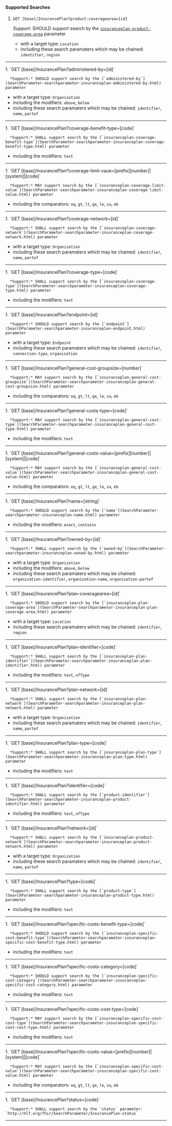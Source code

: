 #### Supported Searches

1. `GET [base]/InsurancePlan?product-coveragearea=[id]`

      *Support:* SHOULD support search by the [`insuranceplan-product-coverage-area`](SearchParameter-searchparameter-insuranceplan-product-coverage-area.html) parameter 
   - with a target type:  `Location`   
   - including these search paramaters which may be chained:  `identifier`, `region` 
<hr />
1. `GET [base]/InsurancePlan?administered-by=[id]`

      *Support:* SHOULD support search by the [`administered-by`](SearchParameter-searchparameter-insuranceplan-administered-by.html) parameter 
   - with a target type:  `Organization` 
   - including the modifiers:  `above`, `below`  
   - including these search paramaters which may be chained:  `identifier`, `name`, `partof` 
<hr />
1. `GET [base]/InsurancePlan?coverage-benefit-type=[code]`

      *Support:* SHALL support search by the [`insuranceplan-coverage-benefit-type`](SearchParameter-searchparameter-insuranceplan-coverage-benefit-type.html) parameter  
   - including the modifiers:  `text`   
<hr />
1. `GET [base]/InsurancePlan?coverage-limit-vaue=[prefix][number]|[system]|[code]`

      *Support:* MAY support search by the [`insuranceplan-coverage-limit-value`](SearchParameter-searchparameter-insuranceplan-coverage-limit-value.html) parameter   
   - including the comparators:  `eq`, `gt`, `lt`, `ge`, `le`, `sa`, `eb`  
<hr />
1. `GET [base]/InsurancePlan?coverage-network=[id]`

      *Support:* SHALL support search by the [`insuranceplan-coverage-network`](SearchParameter-searchparameter-insuranceplan-coverage-network.html) parameter 
   - with a target type:  `Organization`   
   - including these search paramaters which may be chained:  `identifier`, `name`, `partof` 
<hr />
1. `GET [base]/InsurancePlan?coverage-type=[code]`

      *Support:* SHALL support search by the [`insuranceplan-coverage-type`](SearchParameter-searchparameter-insuranceplan-coverage-type.html) parameter  
   - including the modifiers:  `text`   
<hr />
1. `GET [base]/InsurancePlan?endpoint=[id]`

      *Support:* SHOULD support search by the [`endpoint`](SearchParameter-searchparameter-insuranceplan-endpoint.html) parameter 
   - with a target type:  `Endpoint`   
   - including these search paramaters which may be chained:  `identifier`, `connection-type`, `organization` 
<hr />
1. `GET [base]/InsurancePlan?general-cost-groupsize=[number]`

      *Support:* MAY support search by the [`insuranceplan-general-cost-groupsize`](SearchParameter-searchparameter-insuranceplan-general-cost-groupsize.html) parameter   
   - including the comparators:  `eq`, `gt`, `lt`, `ge`, `le`, `sa`, `eb`  
<hr />
1. `GET [base]/InsurancePlan?general-costs-type=[code]`

      *Support:* MAY support search by the [`insuranceplan-general-cost-type`](SearchParameter-searchparameter-insuranceplan-general-cost-type.html) parameter  
   - including the modifiers:  `text`   
<hr />
1. `GET [base]/InsurancePlan?general-costs-value=[prefix][number]|[system]|[code]`

      *Support:* MAY support search by the [`insuranceplan-general-cost-value`](SearchParameter-searchparameter-insuranceplan-general-cost-value.html) parameter   
   - including the comparators:  `eq`, `gt`, `lt`, `ge`, `le`, `sa`, `eb`  
<hr />
1. `GET [base]/InsurancePlan?name=[string]`

      *Support:* SHOULD support search by the [`name`](SearchParameter-searchparameter-insuranceplan-name.html) parameter  
   - including the modifiers:  `exact`, `contains`   
<hr />
1. `GET [base]/InsurancePlan?owned-by=[id]`

      *Support:* SHALL support search by the [`owned-by`](SearchParameter-searchparameter-insuranceplan-owned-by.html) parameter 
   - with a target type:  `Organization` 
   - including the modifiers:  `above`, `below`  
   - including these search paramaters which may be chained:  `organization-identifier`, `organization-name`, `organization-partof` 
<hr />
1. `GET [base]/InsurancePlan?plan-coveragearea=[id]`

      *Support:* SHOULD support search by the [`insuranceplan-plan-coverage-area`](SearchParameter-searchparameter-insuranceplan-plan-coverage-area.html) parameter 
   - with a target type:  `Location`   
   - including these search paramaters which may be chained:  `identifier`, `region` 
<hr />
1. `GET [base]/InsurancePlan?plan-identifier=[code]`

      *Support:* SHALL support search by the [`insuranceplan-plan-identifier`](SearchParameter-searchparameter-insuranceplan-plan-identifier.html) parameter  
   - including the modifiers:  `text`, `ofType`   
<hr />
1. `GET [base]/InsurancePlan?plan-network=[id]`

      *Support:* SHALL support search by the [`insuranceplan-plan-network`](SearchParameter-searchparameter-insuranceplan-plan-network.html) parameter 
   - with a target type:  `Organization`   
   - including these search paramaters which may be chained:  `identifier`, `name`, `partof` 
<hr />
1. `GET [base]/InsurancePlan?plan-type=[code]`

      *Support:* SHALL support search by the [`insuranceplan-plan-type`](SearchParameter-searchparameter-insuranceplan-plan-type.html) parameter  
   - including the modifiers:  `text`   
<hr />
1. `GET [base]/InsurancePlan?identifier=[code]`

      *Support:* SHALL support search by the [`product-identifier`](SearchParameter-searchparameter-insuranceplan-product-identifier.html) parameter  
   - including the modifiers:  `text`, `ofType`   
<hr />
1. `GET [base]/InsurancePlan?network=[id]`

      *Support:* SHALL support search by the [`insuranceplan-product-network`](SearchParameter-searchparameter-insuranceplan-product-network.html) parameter 
   - with a target type:  `Organization`   
   - including these search paramaters which may be chained:  `identifier`, `name`, `partof` 
<hr />
1. `GET [base]/InsurancePlan?type=[code]`

      *Support:* SHALL support search by the [`product-type`](SearchParameter-searchparameter-insuranceplan-product-type.html) parameter  
   - including the modifiers:  `text`   
<hr />
1. `GET [base]/InsurancePlan?specific-costs-benefit-type=[code]`

      *Support:* SHOULD support search by the [`insuranceplan-specific-cost-benefit-type`](SearchParameter-searchparameter-insuranceplan-specific-cost-benefit-type.html) parameter  
   - including the modifiers:  `text`   
<hr />
1. `GET [base]/InsurancePlan?specific-costs-category=[code]`

      *Support:* SHOULD support search by the [`insuranceplan-specific-cost-category`](SearchParameter-searchparameter-insuranceplan-specific-cost-category.html) parameter  
   - including the modifiers:  `text`   
<hr />
1. `GET [base]/InsurancePlan?specific-costs-cost-type=[code]`

      *Support:* MAY support search by the [`insuranceplan-specific-cost-cost-type`](SearchParameter-searchparameter-insuranceplan-specific-cost-cost-type.html) parameter  
   - including the modifiers:  `text`   
<hr />
1. `GET [base]/InsurancePlan?specific-costs-value=[prefix][number]|[system]|[code]`

      *Support:* MAY support search by the [`insuranceplan-specific-cost-value`](SearchParameter-searchparameter-insuranceplan-specific-cost-value.html) parameter   
   - including the comparators:  `eq`, `gt`, `lt`, `ge`, `le`, `sa`, `eb`  
<hr />
1. `GET [base]/InsurancePlan?status=[code]`

      *Support:* SHALL support search by the `status` parameter: `http://hl7.org/fhir/SearchParameter/InsurancePlan-status`
<hr />